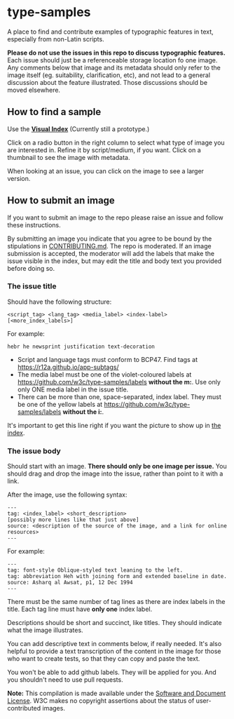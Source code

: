 # type-samples
A place to find and contribute examples of typographic features in text, especially from non-Latin scripts.

**Please do not use the issues in this repo to discuss typographic features.** Each issue should just be a referenceable storage location fo one image. Any comments below that image and its metadata should only refer to the image itself (eg. suitability, clarification, etc), and not lead to a general discussion about the feature illustrated. Those discussions should be moved elsewhere.

## How to find a sample
Use the **[Visual Index](https://w3c.github.io/type-samples/)** (Currently still a prototype.)

Click on a radio button in the right column to select what type of image you are interested in. Refine it by script/medium, if you want. Click on a thumbnail to see the image with metadata.

When looking at an issue, you can click on the image to see a larger version.

## How to submit an image


If you want to submit an image to the repo please raise an issue and follow these instructions. 

By submitting an image you indicate that you agree to be bound by the stipulations in [CONTRIBUTING.md](https://github.com/w3c/type-samples/blob/gh-pages/CONTRIBUTING.md). The repo is moderated.  If an image submission is accepted, the moderator will add the labels that make the issue visible in the index, but may edit the title and body text you provided before doing so.

### The issue title

Should have the following structure:
```
<script_tag> <lang_tag> <media_label> <index-label> [<more_index_labels>]
```

For example:

```
hebr he newsprint justification text-decoration
```

- Script and language tags must conform to BCP47. Find tags at https://r12a.github.io/app-subtags/
- The media label must be one of the violet-coloured labels at https://github.com/w3c/type-samples/labels **without the m:**. Use only only ONE media label in the issue title.
- There can be more than one, space-separated, index label. They must be one of the yellow labels at https://github.com/w3c/type-samples/labels **without the i:**.

It's important to get this line right if you want the picture to show up in [the index](https://w3c.github.io/type-samples/).

### The issue body

Should start with an image. **There should only be one image per issue.** You should drag and drop the image into the issue, rather than point to it with a link.

After the image, use the following syntax:

```
---
tag: <index_label> <short_description>
[possibly more lines like that just above]
source: <description of the source of the image, and a link for online resources>
---
```

For example:
```
---
tag: font-style Oblique-styled text leaning to the left.
tag: abbreviation Heh with joining form and extended baseline in date.
source: Asharq al Awsat, p1, 12 Dec 1994
---
```

There must be the same number of tag lines as there are index labels in the title. Each tag line must have **only one** index label.

Descriptions should be short and succinct, like titles. They should indicate what the image illustrates.

You can add descriptive text in comments below, if really needed.  It's also helpful to provide a text transcription of the content in the image for those who want to create tests, so that they can copy and paste the text.

You won't be able to add github labels. They will be applied for you. And you shouldn't need to use pull requests.

**Note:** This compilation is made available under the [Software and Document License](http://www.w3.org/Consortium/Legal/copyright-software). W3C makes no copyright assertions about the status of user-contributed images.
